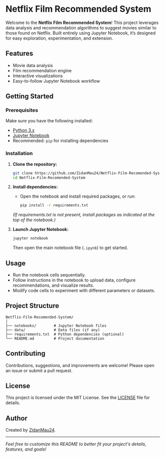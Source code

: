 # Netflix Film Recommended System

Welcome to the **Netflix Film Recommended System**! This project leverages data analysis and recommendation algorithms to suggest movies similar to those found on Netflix. Built entirely using Jupyter Notebook, it’s designed for easy exploration, experimentation, and extension.

## Features

- Movie data analysis
- Film recommendation engine
- Interactive visualizations
- Easy-to-follow Jupyter Notebook workflow

## Getting Started

### Prerequisites

Make sure you have the following installed:
- [Python 3.x](https://www.python.org/downloads/)
- [Jupyter Notebook](https://jupyter.org/install)
- Recommended: `pip` for installing dependencies

### Installation

1. **Clone the repository:**
   ```bash
   git clone https://github.com/ZidanMau24/Netflix-Film-Recomended-System.git
   cd Netflix-Film-Recomended-System
   ```

2. **Install dependencies:**
   - Open the notebook and install required packages, or run:
     ```bash
     pip install -r requirements.txt
     ```
   *(If requirements.txt is not present, install packages as indicated at the top of the notebook.)*

3. **Launch Jupyter Notebook:**
   ```bash
   jupyter notebook
   ```
   Then open the main notebook file (`.ipynb`) to get started.

## Usage

- Run the notebook cells sequentially.
- Follow instructions in the notebook to upload data, configure recommendations, and visualize results.
- Modify code cells to experiment with different parameters or datasets.

## Project Structure

```
Netflix-Film-Recomended-System/
│
├── notebooks/        # Jupyter Notebook files
├── data/             # Data files (if any)
├── requirements.txt  # Python dependencies (optional)
└── README.md         # Project documentation
```

## Contributing

Contributions, suggestions, and improvements are welcome! Please open an issue or submit a pull request.

## License

This project is licensed under the MIT License. See the [LICENSE](LICENSE) file for details.

## Author

Created by [ZidanMau24](https://github.com/ZidanMau24).

---

*Feel free to customize this README to better fit your project's details, features, and goals!*

